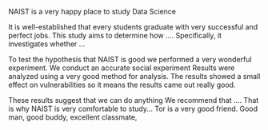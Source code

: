 NAIST is a very happy place to study Data Science

It is well-established that every students graduate with very successful and perfect jobs. This study aims to determine how .... Specifically, it investigates whether ... 

To test the hypothesis that NAIST is good we performed a very wonderful experiment.
We conduct an accurate social experiment
Results were analyzed using a very good method for analysis. The results showed a small effect on vulnerabilities so it means the results came out really good. 

These results suggest that we can do anything We recommend that .... That is why NAIST is very comfortable to study... Tor is a very good friend. Good man, good buddy, excellent classmate, 
